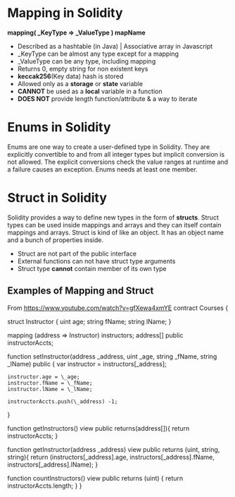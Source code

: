 # Mapping in Solidity
__mapping( \_KeyType => \_ValueType ) mapName__
+ Described as a hashtable (in Java) | Associative array in Javascript
+ \_KeyType can be almost any type except for a mapping
+ \_ValueType can be any type, including mapping
+ Returns 0, empty string for non existent keys
+ __keccak256__(Key data) hash is stored
+ Allowed only as a __storage__ or __state__ variable
+ __CANNOT__ be used as a __local__ variable in a function
+ __DOES NOT__ provide length function/attribute & a way to iterate

# Enums in Solidity
Enums are one way to create a user-defined type in Solidity. They are explicitly convertible to and from all integer types but implicit conversion is not allowed. The explicit conversions check the value ranges at runtime and a failure causes an exception. Enums needs at least one member.

# Struct in Solidity
Solidity provides a way to define new types in the form of __structs__. Struct types can be used inside mappings and arrays and they can itself contain mappings and arrays. Struct is kind of like an object. It has an object name and a bunch of properties inside.

+ Struct are not part of the public interface
+ External functions can not have struct type arguments
+ Struct type __cannot__ contain member of its own type

## Examples of Mapping and Struct
From https://www.youtube.com/watch?v=gfXewa4xmYE
contract Courses {

  struct Instructor {
    uint age;
    string fName;
    string lName;
  }

  mapping (address => Instructor) instructors;
  address[] public instructorAccts;

  function setInstructor(address \_address, uint \_age, string \_fName, string \_lName) public {
    var instructor = instructors[\_address];

    instructor.age = \_age;
    instructor.fName = \_fName;
    instructor.lName = \_lName;

    instructorAccts.push(\_address) -1;
  }

  function getInstructors() view public returns(address[]){
    return instructorAccts;
  }

  function getInstructor(address \_address) view public returns (uint, string, string){
    return (instructors[\_address].age, instructors[\_address].fName, instructors[\_address].lName);
  }

  function countInstructors() view public returns (uint) {
    return instructorAccts.length;
  }
}
